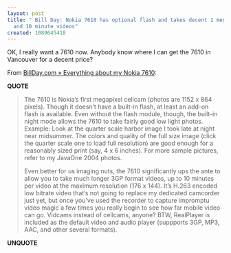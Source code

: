 ```yaml
---
layout: post
title: " Bill Day: Nokia 7610 has optional flash and takes decent 1 mega pixel images
  and 10 minute videos"
created: 1089645418
---
```

OK, I really want a 7610 now.  Anybody know where I can get the 7610 in Vancouver for a decent price?

From <a href="http://billday.com/2004/07/11/everything-about-my-nokia-7610/">BillDay.com &raquo; Everything about my Nokia 7610</a>:
<p><strong>QUOTE</strong></p><blockquote>The 7610 is Nokia&#8217;s first megapixel cellcam (photos are 1152 x 864 pixels). Though it doesn&#8217;t have a built-in flash, at least an add-on flash is available. Even without the flash module, though, the built-in night mode allows the 7610 to take fairly good low light photos. Example: Look at the quarter scale harbor image I took late at night near midsummer. The colors and quality of the full size image (click the quarter scale one to load full resolution) are good enough for a reasonably sized print (say, 4 x 6 inches). For more sample pictures, refer to my JavaOne 2004 photos.

Even better for us imaging nuts, the 7610 significantly ups the ante to allow you to take much longer 3GP format videos, up to 10 minutes per video at the maximum resolution (176 x 144). It&#8217;s H.263 encoded low bitrate video that&#8217;s not going to replace my dedicated camcorder just yet, but once you&#8217;ve used the recorder to capture impromptu video magic a few times you really begin to see how far mobile video can go. Vidcams instead of cellcams, anyone? BTW, RealPlayer is included as the default video and audio player (suppports 3GP, MP3, AAC, and other several formats).</blockquote><p><strong>UNQUOTE</strong></p>

